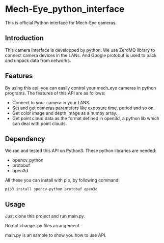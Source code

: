 # Mech-Eye_python_interface
This is official Python interface for Mech-Eye cameras. 

## Introduction

This camera interface is developped by python. We use ZeroMQ library to connect camera devices in the LANs. And Google protobuf is used to pack and unpack data from networks.

## Features 

By using this api, you can easily control your mech_eye cameras in python programs. The features of this API are as follows:

* Connect to your camera in your LANS.
* Set and get cameras parameters like exposure time, period and so on.
* Get color image and depth image as a numpy array.
* Get point cloud data as the format defined in open3d, a python lib which can deal with point clouds.

## Dependency

We ran and tested this API on Python3. These python libraries are needed:

* opencv_python
* protobuf
* open3d

All these you can install with pip, by following command:

```
pip3 install opencv-python protobuf open3d
```



## Usage

Just clone this project and run main.py.

Do not change .py files arrangement.

main.py is an sample to show you how to use API.